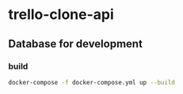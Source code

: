 # trello-clone-api

## Database for development
### build
```bash
docker-compose -f docker-compose.yml up --build
```